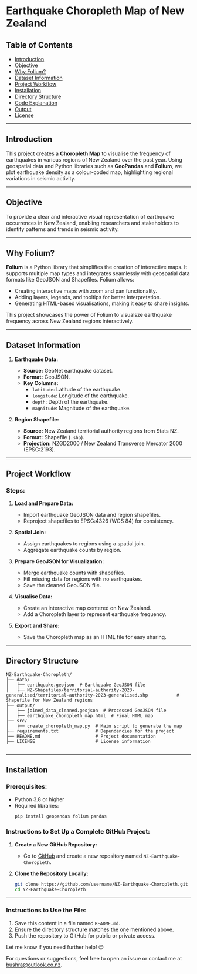 # Earthquake Choropleth Map of New Zealand

## Table of Contents
- [Introduction](#introduction)
- [Objective](#objective)
- [Why Folium?](#why-folium)
- [Dataset Information](#dataset-information)
- [Project Workflow](#project-workflow)
- [Installation](#installation)
- [Directory Structure](#directory-structure)
- [Code Explanation](#code-explanation)
- [Output](#output)
- [License](#license)

---

## Introduction
This project creates a **Choropleth Map** to visualise the frequency of earthquakes in various regions of New Zealand over the past year. Using geospatial data and Python libraries such as **GeoPandas** and **Folium**, we plot earthquake density as a colour-coded map, highlighting regional variations in seismic activity.

---

## Objective
To provide a clear and interactive visual representation of earthquake occurrences in New Zealand, enabling researchers and stakeholders to identify patterns and trends in seismic activity.

---

## Why Folium?
**Folium** is a Python library that simplifies the creation of interactive maps. It supports multiple map types and integrates seamlessly with geospatial data formats like GeoJSON and Shapefiles. Folium allows:
- Creating interactive maps with zoom and pan functionality.
- Adding layers, legends, and tooltips for better interpretation.
- Generating HTML-based visualisations, making it easy to share insights.

This project showcases the power of Folium to visualsze earthquake frequency across New Zealand regions interactively.

---

## Dataset Information
1. **Earthquake Data:**
   - **Source:** GeoNet earthquake dataset.
   - **Format:** GeoJSON.
   - **Key Columns:** 
     - `latitude`: Latitude of the earthquake.
     - `longitude`: Longitude of the earthquake.
     - `depth`: Depth of the earthquake.
     - `magnitude`: Magnitude of the earthquake.

2. **Region Shapefile:**
   - **Source:** New Zealand territorial authority regions from Stats NZ.
   - **Format:** Shapefile (`.shp`).
   - **Projection:** NZGD2000 / New Zealand Transverse Mercator 2000 (EPSG:2193).

---

## Project Workflow

### Steps:
1. **Load and Prepare Data:**
   - Import earthquake GeoJSON data and region shapefiles.
   - Reproject shapefiles to EPSG:4326 (WGS 84) for consistency.

2. **Spatial Join:**
   - Assign earthquakes to regions using a spatial join.
   - Aggregate earthquake counts by region.

3. **Prepare GeoJSON for Visualization:**
   - Merge earthquake counts with shapefiles.
   - Fill missing data for regions with no earthquakes.
   - Save the cleaned GeoJSON file.

4. **Visualise Data:**
   - Create an interactive map centered on New Zealand.
   - Add a Choropleth layer to represent earthquake frequency.

5. **Export and Share:**
   - Save the Choropleth map as an HTML file for easy sharing.

---

## Directory Structure

```
NZ-Earthquake-Choropleth/  
├── data/  
│   ├── earthquake.geojson  # Earthquake GeoJSON file  
│   ├── NZ-Shapefiles/territorial-authority-2023-generalised/territorial-authority-2023-generalised.shp           # Shapefile for New Zealand regions  
├── output/  
│   ├── joined_data_cleaned.geojson  # Processed GeoJSON file  
│   ├── earthquake_choropleth_map.html  # Final HTML map  
├── src/  
│   ├── create_choropleth_map.py  # Main script to generate the map  
├── requirements.txt              # Dependencies for the project  
├── README.md                     # Project documentation  
├── LICENSE                       # License information  


```

---


## Installation

### Prerequisites:
- Python 3.8 or higher
- Required libraries:
  ```bash
  pip install geopandas folium pandas

### Instructions to Set Up a Complete GitHub Project:

1. **Create a New GitHub Repository:**
   - Go to [GitHub](https://github.com/) and create a new repository named `NZ-Earthquake-Choropleth`.

2. **Clone the Repository Locally:**
   ```bash
   git clone https://github.com/username/NZ-Earthquake-Choropleth.git
   cd NZ-Earthquake-Choropleth


---


### Instructions to Use the File:  
1. Save this content in a file named `README.md`.  
2. Ensure the directory structure matches the one mentioned above.  
3. Push the repository to GitHub for public or private access.  

Let me know if you need further help! 😊

For questions or suggestions, feel free to open an issue or contact me at bushra@outlook.co.nz.
